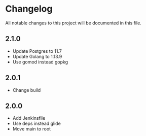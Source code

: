 # Changelog

All notable changes to this project will be documented in this file.

## 2.1.0

- Update Postgres to 11.7
- Update Golang to 1.13.9
- Use gomod instead gopkg

## 2.0.1

- Change build

## 2.0.0

- Add Jenkinsfile
- Use deps instead glide
- Move main to root
